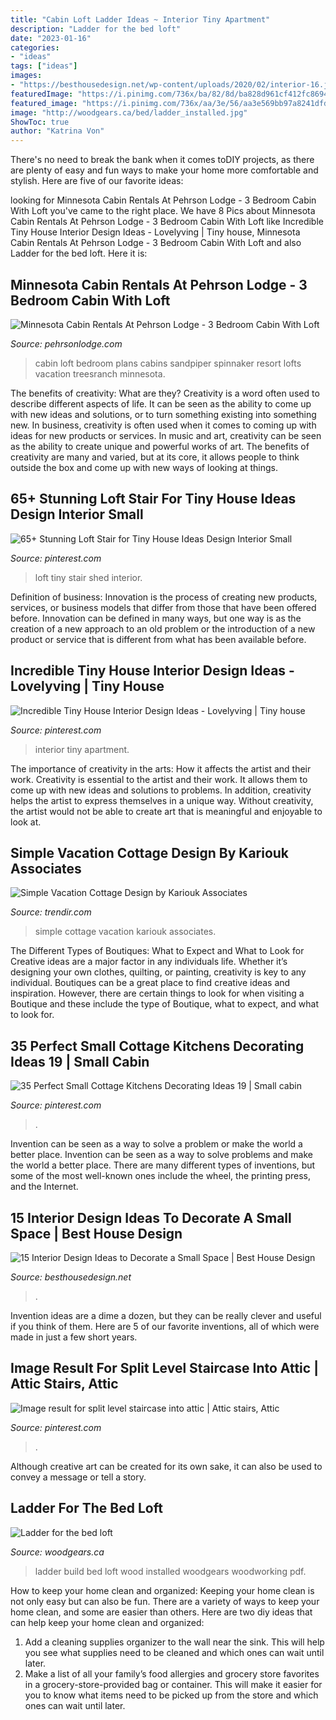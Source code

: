 ```yaml
---
title: "Cabin Loft Ladder Ideas ~ Interior Tiny Apartment"
description: "Ladder for the bed loft"
date: "2023-01-16"
categories:
- "ideas"
tags: ["ideas"]
images:
- "https://besthousedesign.net/wp-content/uploads/2020/02/interior-16.jpg"
featuredImage: "https://i.pinimg.com/736x/ba/82/8d/ba828d961cf412fc8694235932086d4d.jpg"
featured_image: "https://i.pinimg.com/736x/aa/3e/56/aa3e569bb97a8241dfd5cc65e1616af8.jpg"
image: "http://woodgears.ca/bed/ladder_installed.jpg"
ShowToc: true
author: "Katrina Von"
---
```



There's no need to break the bank when it comes toDIY projects, as there are plenty of easy and fun ways to make your home more comfortable and stylish. Here are five of our favorite ideas: 

	

		
looking for Minnesota Cabin Rentals At Pehrson Lodge - 3 Bedroom Cabin With Loft you've came to the right place. We have 8 Pics about Minnesota Cabin Rentals At Pehrson Lodge - 3 Bedroom Cabin With Loft like Incredible Tiny House Interior Design Ideas - Lovelyving | Tiny house, Minnesota Cabin Rentals At Pehrson Lodge - 3 Bedroom Cabin With Loft and also Ladder for the bed loft. Here it is:
		
    
## Minnesota Cabin Rentals At Pehrson Lodge - 3 Bedroom Cabin With Loft

<img loading=lazy src="https://pehrsonlodge.com/sites/default/files/sandpiperspinnakerweb.jpg" onerror="this.onerror=null;this.src='https://tse3.mm.bing.net/th?id=OIP.J7GI7Ko2AsPqLnr3xF1v9gHaE8&amp;pid=15.1';" alt="Minnesota Cabin Rentals At Pehrson Lodge - 3 Bedroom Cabin With Loft">

_Source: pehrsonlodge.com_

>cabin loft bedroom plans cabins sandpiper spinnaker resort lofts vacation treesranch minnesota. 

	

The benefits of creativity: What are they?
Creativity is a word often used to describe different aspects of life. It can be seen as the ability to come up with new ideas and solutions, or to turn something existing into something new. In business, creativity is often used when it comes to coming up with ideas for new products or services. In music and art, creativity can be seen as the ability to create unique and powerful works of art. The benefits of creativity are many and varied, but at its core, it allows people to think outside the box and come up with new ways of looking at things.

    
## 65+ Stunning Loft Stair For Tiny House Ideas Design Interior Small

<img loading=lazy src="https://i.pinimg.com/736x/aa/3e/56/aa3e569bb97a8241dfd5cc65e1616af8.jpg" onerror="this.onerror=null;this.src='https://tse3.mm.bing.net/th?id=OIP.saVheITHtwsZsbwZAlvumAHaNH&amp;pid=15.1';" alt="65+ Stunning Loft Stair for Tiny House Ideas Design Interior Small">

_Source: pinterest.com_

>loft tiny stair shed interior. 

	

Definition of business:
Innovation is the process of creating new products, services, or business models that differ from those that have been offered before. Innovation can be defined in many ways, but one way is as the creation of a new approach to an old problem or the introduction of a new product or service that is different from what has been available before.

    
## Incredible Tiny House Interior Design Ideas - Lovelyving | Tiny House

<img loading=lazy src="https://i.pinimg.com/736x/fb/4c/e9/fb4ce93f33fb29ffa11314fa8c1d18b0.jpg" onerror="this.onerror=null;this.src='https://tse1.mm.bing.net/th?id=OIP.GRRTpu0LxsIuo8ciQQGzIgHaLH&amp;pid=15.1';" alt="Incredible Tiny House Interior Design Ideas - Lovelyving | Tiny house">

_Source: pinterest.com_

>interior tiny apartment. 

	

The importance of creativity in the arts: How it affects the artist and their work.
Creativity is essential to the artist and their work. It allows them to come up with new ideas and solutions to problems. In addition, creativity helps the artist to express themselves in a unique way. Without creativity, the artist would not be able to create art that is meaningful and enjoyable to look at.

    
## Simple Vacation Cottage Design By Kariouk Associates

<img loading=lazy src="https://cdn.trendir.com/wp-content/uploads/old/house-design/2013/11/06/simple-vacation-cottage-design-kariouk-associates-1-site.jpg" onerror="this.onerror=null;this.src='https://tse2.mm.bing.net/th?id=OIP.Z5no551Ipjov51S8uy73hAHaFj&amp;pid=15.1';" alt="Simple Vacation Cottage Design by Kariouk Associates">

_Source: trendir.com_

>simple cottage vacation kariouk associates. 

	

The Different Types of Boutiques: What to Expect and What to Look for
Creative ideas are a major factor in any individuals life. Whether it’s designing your own clothes, quilting, or painting, creativity is key to any individual. Boutiques can be a great place to find creative ideas and inspiration. However, there are certain things to look for when visiting a Boutique and these include the type of Boutique, what to expect, and what to look for.

    
## 35 Perfect Small Cottage Kitchens Decorating Ideas 19 | Small Cabin

<img loading=lazy src="https://i.pinimg.com/736x/e0/e9/f5/e0e9f527b6e1eb3ef6b1cc95efd92bc8.jpg" onerror="this.onerror=null;this.src='https://tse1.mm.bing.net/th?id=OIP.s4Wrqq6MV1gM2gTq57XBwwHaJ5&amp;pid=15.1';" alt="35 Perfect Small Cottage Kitchens Decorating Ideas 19 | Small cabin">

_Source: pinterest.com_

>. 

	

Invention can be seen as a way to solve a problem or make the world a better place.
Invention can be seen as a way to solve problems and make the world a better place. There are many different types of inventions, but some of the most well-known ones include the wheel, the printing press, and the Internet.

    
## 15 Interior Design Ideas To Decorate A Small Space | Best House Design

<img loading=lazy src="https://besthousedesign.net/wp-content/uploads/2020/02/interior-16.jpg" onerror="this.onerror=null;this.src='https://tse3.mm.bing.net/th?id=OIP.unTbbDLWaSRIq-O2Re5lNQHaLH&amp;pid=15.1';" alt="15 Interior Design Ideas to Decorate a Small Space | Best House Design">

_Source: besthousedesign.net_

>. 

	

Invention ideas are a dime a dozen, but they can be really clever and useful if you think of them. Here are 5 of our favorite inventions, all of which were made in just a few short years.

    
## Image Result For Split Level Staircase Into Attic | Attic Stairs, Attic

<img loading=lazy src="https://i.pinimg.com/736x/ba/82/8d/ba828d961cf412fc8694235932086d4d.jpg" onerror="this.onerror=null;this.src='https://tse4.mm.bing.net/th?id=OIP.25naL4cW13Rugu0P36TgUgHaJ3&amp;pid=15.1';" alt="Image result for split level staircase into attic | Attic stairs, Attic">

_Source: pinterest.com_

>. 

	

Although creative art can be created for its own sake, it can also be used to convey a message or tell a story.

    
## Ladder For The Bed Loft

<img loading=lazy src="http://woodgears.ca/bed/ladder_installed.jpg" onerror="this.onerror=null;this.src='https://tse1.mm.bing.net/th?id=OIP.C1Bti6Sn6vTf3k9jNPQwdAHaJ4&amp;pid=15.1';" alt="Ladder for the bed loft">

_Source: woodgears.ca_

>ladder build bed loft wood installed woodgears woodworking pdf. 

	

How to keep your home clean and organized:
Keeping your home clean is not only easy but can also be fun. There are a variety of ways to keep your home clean, and some are easier than others. Here are two diy ideas that can help keep your home clean and organized:
1. Add a cleaning supplies organizer to the wall near the sink. This will help you see what supplies need to be cleaned and which ones can wait until later.
2. Make a list of all your family’s food allergies and grocery store favorites in a grocery-store-provided bag or container. This will make it easier for you to know what items need to be picked up from the store and which ones can wait until later.

